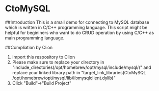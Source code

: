 # CtoMySQL

##Introduction
This is a small demo for connecting to MySQL database which is written in C/C++ programming language.
This script might be helpful for begininers who want to do CRUD operation by using C/C++ as main programming language.

##Compliation by Clion
1. import this respository to Clion
2. Please make sure to replace your directory in "include_directories(/opt/homebrew/opt/mysql/include/mysql/)" and replace your linked library path in "target_link_libraries(CtoMySQL /opt/homebrew/opt/mysql/lib/libmysqlclient.dylib)"
3. Click "Build"->"Build Project"



